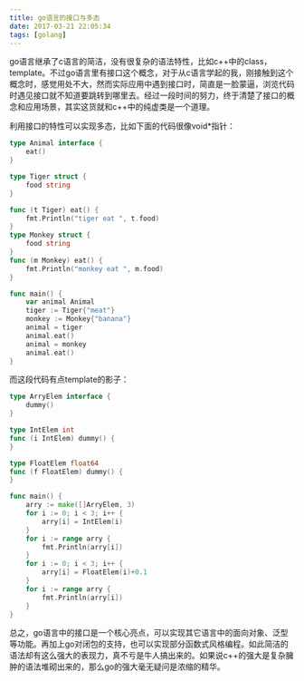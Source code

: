 ```yaml
---
title: go语言的接口与多态
date: 2017-03-21 22:05:34
tags: [golang]
---
```

go语言继承了c语言的简洁，没有很复杂的语法特性，比如c++中的class，template。不过go语言里有接口这个概念，对于从c语言学起的我，刚接触到这个概念时，感觉用处不大，然而实际应用中遇到接口时，简直是一脸蒙逼，浏览代码时遇见接口就不知道要跳转到哪里去。经过一段时间的努力，终于清楚了接口的概念和应用场景，其实这货就和c++中的纯虚类是一个道理。
<!--more-->
利用接口的特性可以实现多态，比如下面的代码很像void*指针：
```go
type Animal interface {
	eat()
}

type Tiger struct {
	food string
}

func (t Tiger) eat() {
	fmt.Println("tiger eat ", t.food)
}
type Monkey struct {
	food string
}
func (m Monkey) eat() {
	fmt.Println("monkey eat ", m.food)
}

func main() {
	var animal Animal
	tiger := Tiger{"meat"}
	monkey := Monkey{"banana"}
	animal = tiger
	animal.eat()
	animal = monkey
	animal.eat()
}
```
而这段代码有点template的影子：
```go
type ArryElem interface {
	dummy()
}

type IntElem int
func (i IntElem) dummy() {
}

type FloatElem float64
func (f FloatElem) dummy() {
}

func main() {
	arry := make([]ArryElem, 3)
	for i := 0; i < 3; i++ {
		arry[i] = IntElem(i)
	}
	for i := range arry {
		fmt.Println(arry[i])
	}
	for i := 0; i < 3; i++ {
		arry[i] = FloatElem(i)+0.1
	}
	for i := range arry {
		fmt.Println(arry[i])
	}
}
```
总之，go语言中的接口是一个核心亮点，可以实现其它语言中的面向对象、泛型等功能。再加上go对闭包的支持，也可以实现部分函数式风格编程。如此简洁的语法却有这么强大的表现力，真不亏是牛人搞出来的。如果说c++的强大是复杂臃肿的语法堆砌出来的，那么go的强大毫无疑问是浓缩的精华。